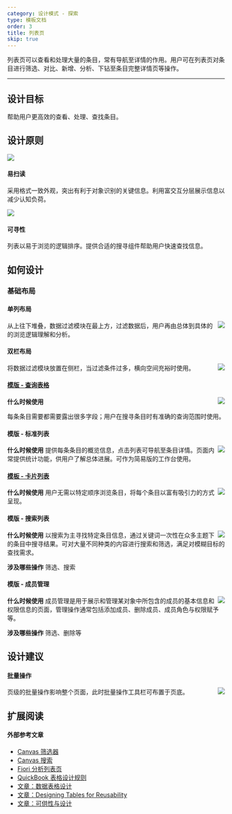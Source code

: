 ```yaml
---
category: 设计模式 - 探索
type: 模板文档
order: 3
title: 列表页
skip: true
---
```


列表页可以查看和处理大量的条目，常有导航至详情的作用。用户可在列表页对条目进行筛选、对比、新增、分析、下钻至条目完整详情页等操作。

---

## 设计目标

帮助用户更高效的查看、处理、查找条目。

## 设计原则

<div class="design-inline-cards">
  <div>
    <img src="https://gw.alipayobjects.com/mdn/rms_08e378/afts/img/A*TZ7wT6tvulkAAAAAAAAAAABkARQnAQ" />
    <div>
      <h4>易扫读</h4>
      <p>采用格式一致外观，突出有利于对象识别的关键信息。利用富交互分层展示信息以减少认知负荷。</p>
    </div>
  </div>
  <div>
    <img src="https://gw.alipayobjects.com/mdn/rms_08e378/afts/img/A*ngiJQaLQELEAAAAAAAAAAABkARQnAQ" />
    <div>
      <h4>可寻性</h4>
      <p>列表以易于浏览的逻辑排序。提供合适的搜寻组件帮助用户快速查找信息。</p>
    </div>
  </div>
</div>

## 如何设计

### 基础布局

#### 单列布局
<img class="preview-img no-padding" align="right" src="https://gw.alipayobjects.com/mdn/rms_08e378/afts/img/A*c0iNQIBusPMAAAAAAAAAAABkARQnAQ">

从上往下堆叠，数据过滤模块在最上方，过滤数据后，用户再由总体到具体的的浏览逻辑理解和分析。


#### 双栏布局

<img class="preview-img no-padding" align="right" src="https://gw.alipayobjects.com/mdn/rms_08e378/afts/img/A*h8MsSr8UXCEAAAAAAAAAAABkARQnAQ">

将数据过滤模块放置在侧栏，当过滤条件过多，横向空间充裕时使用。


#### [模版 - 查询表格](https://preview.pro.ant.design/list/table-list)

<img class="preview-img no-padding" align="right" src="https://gw.alipayobjects.com/mdn/rms_08e378/afts/img/A*uAGRTY5EMvIAAAAAAAAAAABkARQnAQ">

**什么时候使用**

每条条目需要都需要露出很多字段；用户在搜寻条目时有准确的查询范围时使用。

#### 模版 - 标准列表

<img class="preview-img no-padding" align="right" src="https://gw.alipayobjects.com/mdn/rms_08e378/afts/img/A*uAGRTY5EMvIAAAAAAAAAAABkARQnAQ">

**什么时候使用**
提供每条条目的概览信息，点击列表可导航至条目详情。页面内常提供统计功能，供用户了解总体进展。可作为简易版的工作台使用。

#### [模板 - 卡片列表](https://preview.pro.ant.design/list/card-list)

<img class="preview-img no-padding" align="right" src="https://gw.alipayobjects.com/mdn/rms_08e378/afts/img/A*coEVT7uElCUAAAAAAAAAAABkARQnAQ">

**什么时候使用**
用户无需以特定顺序浏览条目，将每个条目以富有吸引力的方式呈现。

#### 模版 - 搜索列表

<img class="preview-img no-padding" align="right" src="https://gw.alipayobjects.com/mdn/rms_08e378/afts/img/A*yW4QQKNi_0QAAAAAAAAAAABkARQnAQ">

**什么时候使用**
以搜索为主寻找特定条目信息，通过关键词一次性在众多主题下的条目中搜寻结果。可对大量不同种类的内容进行搜索和筛选，满足对模糊目标的查找需求。

**涉及哪些操作**
筛选、搜索

#### 模版 - 成员管理

<img class="preview-img no-padding" align="right" src="https://gw.alipayobjects.com/mdn/rms_08e378/afts/img/A*aJxDR6oP19gAAAAAAAAAAABkARQnAQ">

**什么时候使用**
成员管理是用于展示和管理某对象中所包含的成员的基本信息和权限信息的页面，管理操作通常包括添加成员、删除成员、成员角色与权限赋予等。

**涉及哪些操作**
筛选、删除等

## 设计建议
#### 批量操作

<img class="preview-img no-padding" align="right" src="https://gw.alipayobjects.com/mdn/rms_08e378/afts/img/A*NvPKR5HZQ9MAAAAAAAAAAABkARQnAQ">
页级的批量操作影响整个页面，此时批量操作工具栏可布置于页底。

## 扩展阅读

#### 外部参考文章

- [Canvas 筛选器](https://canvas.hubspot.com/patterns/filters)
- [Canvas 搜索](https://canvas.hubspot.com/patterns/search)
- [Fiori 分析列表页](https://experience.sap.com/fiori-design-web/analytical-list-page/)
- [QuickBook 表格设计规则](https://designsystem.quickbooks.com/component/tables/)
- [文章：数据表格设计](https://medium.com/@taras.bakusevych/data-tables-design-3c705b106a64)
- [文章：Designing Tables for Reusability](https://uxdesign.cc/designing-tables-for-reusability-490a3760533)
- [文章：可供性与设计](http://www.woshipm.com/pd/1479.html)



